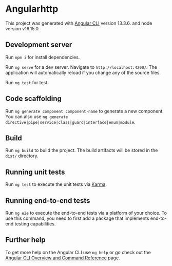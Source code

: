 # Angularhttp

This project was generated with [Angular CLI](https://github.com/angular/angular-cli) version 13.3.6. and node version v16.15.0

## Development server

Run `npm i` for install dependencies.

Run `ng serve` for a dev server. Navigate to `http://localhost:4200/`. The application will automatically reload if you change any of the source files.

Run `ng test` for test.

## Code scaffolding

Run `ng generate component component-name` to generate a new component. You can also use `ng generate directive|pipe|service|class|guard|interface|enum|module`.

## Build

Run `ng build` to build the project. The build artifacts will be stored in the `dist/` directory.

## Running unit tests

Run `ng test` to execute the unit tests via [Karma](https://karma-runner.github.io).

## Running end-to-end tests

Run `ng e2e` to execute the end-to-end tests via a platform of your choice. To use this command, you need to first add a package that implements end-to-end testing capabilities.

## Further help

To get more help on the Angular CLI use `ng help` or go check out the [Angular CLI Overview and Command Reference](https://angular.io/cli) page.
